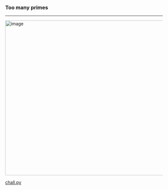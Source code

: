 ### Too many primes

---

<img width="714" height="493" alt="image" src="https://github.com/user-attachments/assets/2dcf7143-79af-4109-b2c3-00b01be4a004" />

[chall.py](chall.py)
